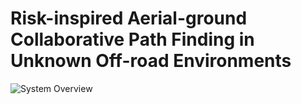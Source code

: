 # Risk-inspired Aerial-ground Collaborative Path Finding in Unknown Off-road Environments

![System Overview](https://github.com/inin-wrc/agcripf/Images/system-framework.png)
